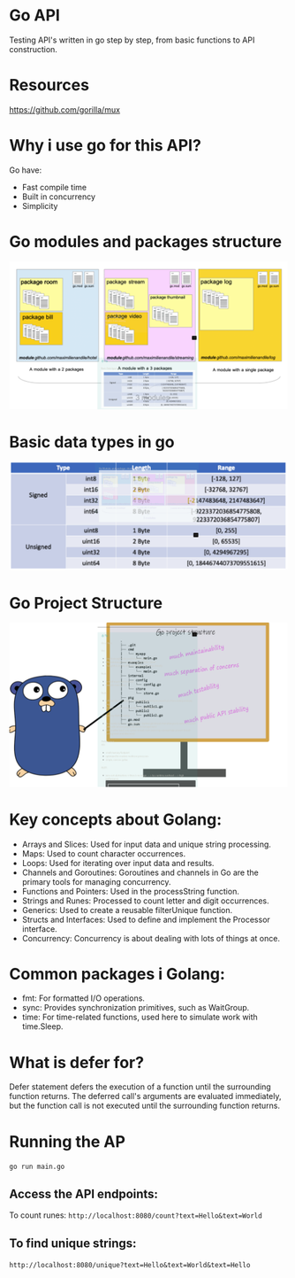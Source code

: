# Go API
Testing API's written in go step by step, from basic functions to API construction.

# Resources
https://github.com/gorilla/mux

# Why i use go for this API?
Go have:
- Fast compile time
- Built in concurrency
- Simplicity

# Go modules and packages structure

![alt text](https://github.com/r3vskd/go_api/blob/main/images/Screenshot_2.png)

# Basic data types in go

![alt text](https://github.com/r3vskd/go_api/blob/main/images/Screenshot_3.png)

# Go Project Structure

![alt text](https://github.com/r3vskd/go_api/blob/main/images/Screenshot_4.png)

# Key concepts about Golang:

- Arrays and Slices: Used for input data and unique string processing.
- Maps: Used to count character occurrences.
- Loops: Used for iterating over input data and results.
- Channels and Goroutines: Goroutines and channels in Go are the primary tools for managing concurrency.
- Functions and Pointers: Used in the processString function.
- Strings and Runes: Processed to count letter and digit occurrences.
- Generics: Used to create a reusable filterUnique function.
- Structs and Interfaces: Used to define and implement the Processor interface.
- Concurrency: Concurrency is about dealing with lots of things at once.

# Common packages i Golang:

- fmt: For formatted I/O operations.
- sync: Provides synchronization primitives, such as WaitGroup.
- time: For time-related functions, used here to simulate work with time.Sleep.

# What is defer for?

Defer statement defers the execution of a function until the surrounding function returns.
The deferred call's arguments are evaluated immediately, but the function call is not executed until the surrounding function returns.

# Running the AP
``` go run main.go ```

## Access the API endpoints:
To count runes:
``` http://localhost:8080/count?text=Hello&text=World ```
 
## To find unique strings:
``` http://localhost:8080/unique?text=Hello&text=World&text=Hello ```



